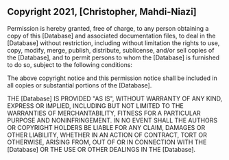 ## Copyright 2021, [Christopher, Mahdi-Niazi]

Permission is hereby granted, free of charge, to any person obtaining a copy of this [Database] and associated documentation files, to deal in the [Database] without restriction, including without limitation the rights to use, copy, modify, merge, publish, distribute, sublicense, and/or sell copies of the [Database], and to permit persons to whom the [Database] is furnished to do so, subject to the following conditions:

The above copyright notice and this permission notice shall be included in all copies or substantial portions of the [Database].

THE [Database] IS PROVIDED "AS IS", WITHOUT WARRANTY OF ANY KIND, EXPRESS OR IMPLIED, INCLUDING BUT NOT LIMITED TO THE WARRANTIES OF MERCHANTABILITY, FITNESS FOR A PARTICULAR PURPOSE AND NONINFRINGEMENT. IN NO EVENT SHALL THE AUTHORS OR COPYRIGHT HOLDERS BE LIABLE FOR ANY CLAIM, DAMAGES OR OTHER LIABILITY, WHETHER IN AN ACTION OF CONTRACT, TORT OR OTHERWISE, ARISING FROM, OUT OF OR IN CONNECTION WITH THE [Database] OR THE USE OR OTHER DEALINGS IN THE [Database].
